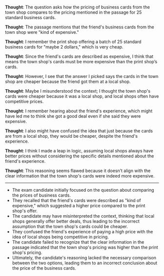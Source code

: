 **Thought**: The question asks how the pricing of business cards from the town shop compares to the pricing mentioned in the passage for 25 standard business cards.

**Thought**: The passage mentions that the friend's business cards from the town shop were "kind of expensive."

**Thought**: I remember the print shop offering a batch of 25 standard business cards for "maybe 2 dollars," which is very cheap.

**Thought**: Since the friend's cards are described as expensive, I think that means the town shop's cards must be more expensive than the print shop’s cards.

**Thought**: However, I see that the answer I picked says the cards in the town shop are cheaper because the friend got them at a local shop.

**Thought**: Maybe I misunderstood the context; I thought the town shop's cards were cheaper because it was a local shop, and local shops often have competitive prices.

**Thought**: I remember hearing about the friend's experience, which might have led me to think she got a good deal even if she said they were expensive.

**Thought**: I also might have confused the idea that just because the cards are from a local shop, they would be cheaper, despite the friend's experience.

**Thought**: I think I made a leap in logic, assuming local shops always have better prices without considering the specific details mentioned about the friend's experience.

**Thought**: This reasoning seems flawed because it doesn’t align with the clear information that the town shop's cards were indeed more expensive.

---

- The exam candidate initially focused on the question about comparing the prices of business cards.
- They recalled that the friend's cards were described as "kind of expensive," which suggested a higher price compared to the print shop's offer.
- The candidate may have misinterpreted the context, thinking that local shops generally offer better deals, thus leading to the incorrect assumption that the town shop's cards could be cheaper.
- They confused the friend's experience of paying a high price with the idea of local shops being competitive in pricing.
- The candidate failed to recognize that the clear information in the passage indicated that the town shop's pricing was higher than the print shop's pricing.
- Ultimately, the candidate's reasoning lacked the necessary comparison between the two options, leading them to an incorrect conclusion about the price of the business cards.